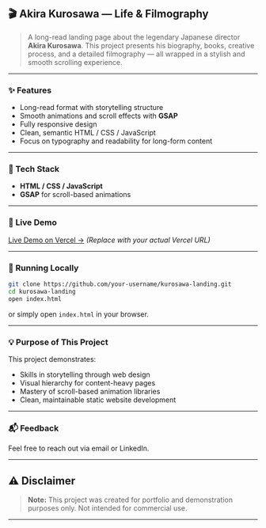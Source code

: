 ## 🎬 Akira Kurosawa — Life & Filmography

> A long-read landing page about the legendary Japanese director **Akira Kurosawa**.
> This project presents his biography, books, creative process, and a detailed filmography — all wrapped in a stylish and smooth scrolling experience.

---

### ✨ Features

* Long-read format with storytelling structure
* Smooth animations and scroll effects with **GSAP**
* Fully responsive design
* Clean, semantic HTML / CSS / JavaScript
* Focus on typography and readability for long-form content

---

### 🔧 Tech Stack

* **HTML / CSS / JavaScript**
* **GSAP** for scroll-based animations

---

### 🚀 Live Demo

[Live Demo on Vercel →](akira-kurosawa-longread.vercel.app)
*(Replace with your actual Vercel URL)*

---

### 📂 Running Locally

```bash
git clone https://github.com/your-username/kurosawa-landing.git
cd kurosawa-landing
open index.html
```

or simply open `index.html` in your browser.

---

### 💡 Purpose of This Project

This project demonstrates:

* Skills in storytelling through web design
* Visual hierarchy for content-heavy pages
* Mastery of scroll-based animation libraries
* Clean, maintainable static website development

---

### 📬 Feedback

Feel free to reach out via email or LinkedIn.

---

## ⚠️ Disclaimer

> **Note:** This project was created for portfolio and demonstration purposes only. Not intended for commercial use.

---


